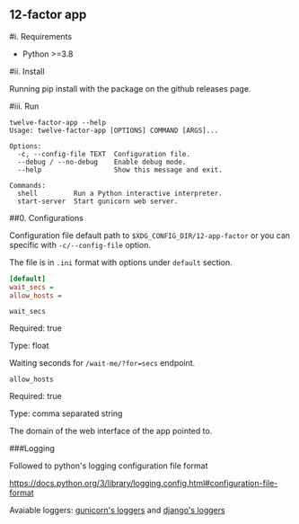12-factor app
---

#i. Requirements

- Python >=3.8

#ii. Install

Running pip install with the package on the github releases page.

#iii. Run

```
twelve-factor-app --help
Usage: twelve-factor-app [OPTIONS] COMMAND [ARGS]...

Options:
  -c, --config-file TEXT  Configuration file.
  --debug / --no-debug    Enable debug mode.
  --help                  Show this message and exit.

Commands:
  shell         Run a Python interactive interpreter.
  start-server  Start gunicorn web server.
```

##0. Configurations

Configuration file default path to `$XDG_CONFIG_DIR/12-app-factor`
or  you can specific with `-c/--config-file` option.

The file is in `.ini` format with options under `default` section.

```ini
[default]
wait_secs =
allow_hosts =
```

```
wait_secs
```
Required: true

Type: float

Waiting seconds for `/wait-me/?for=secs` endpoint.

```
allow_hosts
```

Required: true

Type: comma separated string

The domain of the web interface of the app pointed to.

###Logging

Followed to python's logging configuration file format

https://docs.python.org/3/library/logging.config.html#configuration-file-format

Avaiable loggers: [gunicorn's loggers](https://docs.gunicorn.org/en/stable/settings.html#accesslog) and [django's loggers](https://docs.djangoproject.com/en/dev/topics/logging/#id3)
